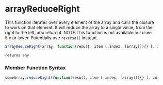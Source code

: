 # arrayReduceRight

This function iterates over every element of the array and calls the closure to work on that element. It will reduce the array to a single value, from the right to the left, and return it.
NOTE:This function is not available in Lucee 5.x or lower. Potentially use `reverse()` instead.

```javascript
arrayReduceRight(array, function(result, item [,index, [array]]){} [, initialValue])
```

```javascript
returns any
```
### Member Function Syntax

```javascript
someArray.reduceRight(function(result, item [,index, [array]]){} [, initialValue])
```
